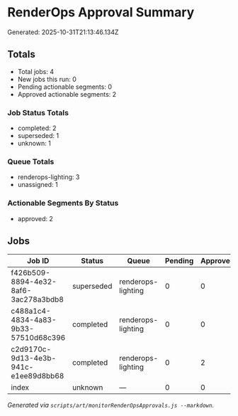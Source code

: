 # RenderOps Approval Summary

Generated: 2025-10-31T21:13:46.134Z

## Totals

- Total jobs: 4
- New jobs this run: 0
- Pending actionable segments: 0
- Approved actionable segments: 2

### Job Status Totals
- completed: 2
- superseded: 1
- unknown: 1

### Queue Totals
- renderops-lighting: 3
- unassigned: 1

### Actionable Segments By Status
- approved: 2

## Jobs

| Job ID | Status | Queue | Pending | Approved | Processed At |
|-------|--------|-------|---------|----------|--------------|
| f426b509-8894-4e32-8af6-3ac278a3bdb8 | superseded | renderops-lighting | 0 | 0 | 2025-10-31T20:57:39Z |
| c488a1c4-4834-4a83-9b33-57510d68c396 | completed | renderops-lighting | 0 | 0 | 2025-10-31T20:57:39Z |
| c2d9170c-9d13-4e3b-941c-e1ee89d8bb68 | completed | renderops-lighting | 0 | 2 | 2025-10-31T12:46:29Z |
| index | unknown | — | 0 | 0 | — |

_Generated via `scripts/art/monitorRenderOpsApprovals.js --markdown`._

